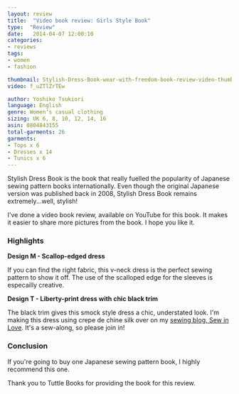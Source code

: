 ```yaml
---
layout: review
title:  "Video book review: Girls Style Book"
type:  "Review"
date:   2014-04-07 12:00:10
categories:
- reviews
tags:
- women
- fashion

thumbnail: Stylish-Dress-Book-wear-with-freedom-book-review-video-thumbnail.jpg
video: f_uZTlZrTEw

author: Yoshiko Tsukiori
language: English
genre: Women’s casual clothing
sizing: UK 6, 8, 10, 12, 14, 16
asin: 0804843155
total-garments: 26
garments:
- Tops x 6
- Dresses x 14
- Tunics x 6
---
```


Stylish Dress Book is the book that really fuelled the popularity of Japanese sewing pattern books internationally. Even though the original Japanese version was published back in 2008, Stylish Dress Book remains extremely...well, stylish!

I've done a video book review, available on YouTube for this book. It makes it easier to share more pictures from the book. I hope you like it.

### Highlights

**Design M - Scallop-edged dress**

If you can find the right fabric, this v-neck dress is the perfect sewing pattern to show it off. The use of the scalloped edge for the sleeves is especailly creative.

**Design T - Liberty-print dress with chic black trim**

The black trim gives this smock style dress a chic, understated look. I'm making this dress using crepe de chine silk over on my [sewing blog, Sew in Love](http://www.sewinlove.com.au/2014/03/29/stylish-dress-book-wear-freedom-dress-sew-along-part-1/). It's a sew-along, so please join in!

### Conclusion

If you're going to buy one Japanese sewing pattern book, I highly recommend this one. 

Thank you to Tuttle Books for providing the book for this review.
